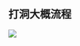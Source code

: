 <!--
 * @Author: snltty
 * @Date: 2021-09-11 22:51:06
 * @LastEditors: snltty
 * @LastEditTime: 2021-10-16 01:00:40
 * @version: v1.0.0
 * @Descripttion: 功能说明
 * @FilePath: \client.web.vue3\src\views\about\use.md
-->

## 打洞大概流程

<img src="./imgs/liucheng.png">